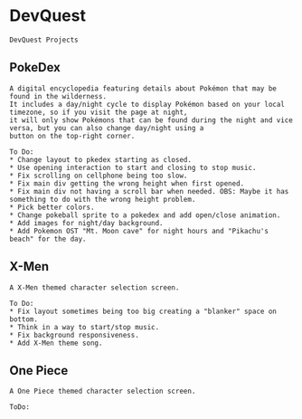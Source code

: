 # DevQuest
    DevQuest Projects

## PokeDex
    A digital encyclopedia featuring details about Pokémon that may be found in the wilderness.
    It includes a day/night cycle to display Pokémon based on your local timezone, so if you visit the page at night,
    it will only show Pokémons that can be found during the night and vice versa, but you can also change day/night using a
    button on the top-right corner.
    
    To Do: 
    * Change layout to pkedex starting as closed.
    * Use opening interaction to start and closing to stop music.
    * Fix scrolling on cellphone being too slow.
    * Fix main div getting the wrong height when first opened.
    * Fix main div not having a scroll bar when needed. OBS: Maybe it has something to do with the wrong height problem.
    * Pick better colors.
    * Change pokeball sprite to a pokedex and add open/close animation.
    * Add images for night/day background.
    * Add Pokemon OST "Mt. Moon cave" for night hours and "Pikachu's beach" for the day.

## X-Men
    A X-Men themed character selection screen.

    To Do:
    * Fix layout sometimes being too big creating a "blanker" space on bottom.
    * Think in a way to start/stop music.
    * Fix background responsiveness.
    * Add X-Men theme song.

## One Piece
    A One Piece themed character selection screen.

    ToDo: